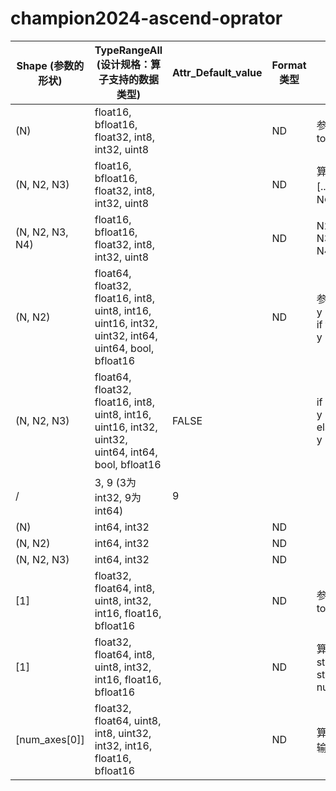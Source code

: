 # champion2024-ascend-oprator
| Shape (参数的形状) | TypeRangeAll (设计规格：算子支持的数据类型) | Attr_Default_value | Format类型 | 参考算子&算子输入说明 | 参考资料 |
|-------------------|---------------------------------------------|--------------------|------------|-----------------------|----------|
| (N)               | float16, bfloat16, float32, int8, int32, uint8 |                    | ND         | 参考算子：<br>torch.trunc | [torch.trunc](https://docs.pytorch.org/docs/2.1/generated/torch.trunc.html) |
| (N, N2, N3)       | float16, bfloat16, float32, int8, int32, uint8 |                    | ND         | 算子输入shape范围 [...,N4,N3,N2,N]：<br>N∈[128, 2048] |          |
| (N, N2, N3, N4)   | float16, bfloat16, float32, int8, int32, uint8 |                    | ND         | N2∈[1,1024]<br>N3∈[1, 64]<br>N4∈[1,8] |          |
| (N, N2)           | float64, float32, float16, int8, uint8, int16, uint16, int32, uint32, int64, uint64, bool, bfloat16 |                    | ND         | 参考算子：<br>y = torch.nonzero(x)<br>if transpose:<br>    y = y.transpose() | [torch.nonzero](https://docs.pytorch.org/docs/2.1/generated/torch.nonzero.html#torch-nonzero) |
| (N, N2, N3)       | float64, float32, float16, int8, uint8, int16, uint16, int32, uint32, uint64, int64, bool, bfloat16 | FALSE              |            | if dtype == 3:<br>    y = y.astype(np.int32)<br>else:<br>    y = y.astype(np.int64) |          |
| /                 | 3, 9 (3为int32, 9为int64)                     | 9                  |            |                       |          |
| (N)               | int64, int32                                 |                    | ND         |                       |          |
| (N, N2)           | int64, int32                                 |                    | ND         |                       |          |
| (N, N2, N3)       | int64, int32                                 |                    | ND         |                       |          |
| [1]               | float32, float64, int8, uint8, int32, int16, float16, bfloat16 |                    | ND         | 参考算子：<br>torch.linspace | [torch.linspace](https://docs.pytorch.org/docs/2.1/generated/torch.linspace.html#torch-linspace) |
| [1]               | float32, float64, int8, uint8, int32, int16, float16, bfloat16 |                    | ND         | 算子输入shape范围：<br>start∈[-4096, 4096]<br>stop∈[-4096, 4096]<br>num_axes∈[32,2097152] |          |
| [num_axes[0]]     | float32, float64, uint8, int8, uint32, int32, int16, float16, bfloat16 |                    | ND         | 算子输入特征说明：<br>输入均为Shape为[1]的 |          |
